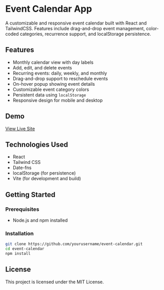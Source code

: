 # Event Calendar App

A customizable and responsive event calendar built with React and TailwindCSS. Features include drag-and-drop event management, color-coded categories, recurrence support, and localStorage persistence.

## Features

* Monthly calendar view with day labels
* Add, edit, and delete events
* Recurring events: daily, weekly, and monthly
* Drag-and-drop support to reschedule events
* On-hover popup showing event details
* Customizable event category colors
* Persistent data using `localStorage`
* Responsive design for mobile and desktop

## Demo

[View Live Site](https://calendar-events-l8xq.onrender.com)

## Technologies Used

* React
* Tailwind CSS
* Date-fns
* localStorage (for persistence)
* Vite (for development and build)

## Getting Started

### Prerequisites

* Node.js and npm installed

### Installation

```bash
git clone https://github.com/yourusername/event-calendar.git
cd event-calendar
npm install
```
## License

This project is licensed under the MIT License.

